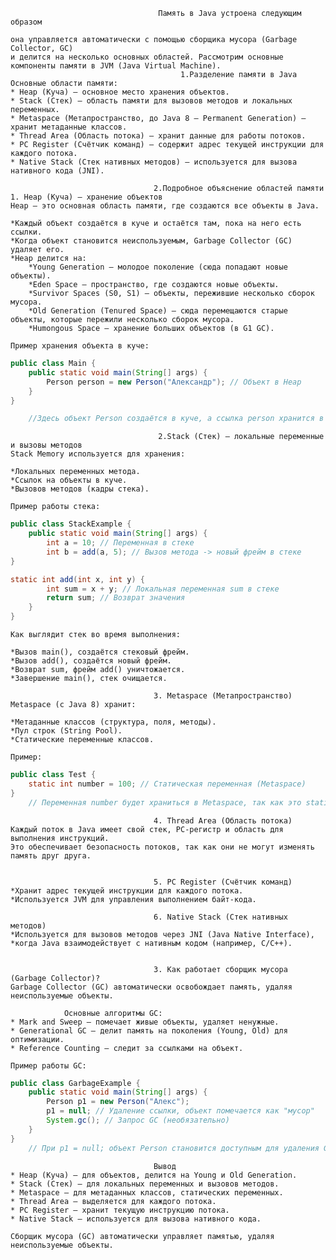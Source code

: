                                      Память в Java устроена следующим образом
    
    она управляется автоматически с помощью сборщика мусора (Garbage Collector, GC)
    и делится на несколько основных областей. Рассмотрим основные компоненты памяти в JVM (Java Virtual Machine).
                                          1.Разделение памяти в Java
    Основные области памяти:
    * Heap (Куча) – основное место хранения объектов.
    * Stack (Стек) – область памяти для вызовов методов и локальных переменных.
    * Metaspace (Метапространство, до Java 8 – Permanent Generation) – хранит метаданные классов.
    * Thread Area (Область потока) – хранит данные для работы потоков.
    * PC Register (Счётчик команд) – содержит адрес текущей инструкции для каждого потока.
    * Native Stack (Стек нативных методов) – используется для вызова нативного кода (JNI).

                                    2.Подробное объяснение областей памяти
    1. Heap (Куча) – хранение объектов
    Heap – это основная область памяти, где создаются все объекты в Java.

    *Каждый объект создаётся в куче и остаётся там, пока на него есть ссылки.
    *Когда объект становится неиспользуемым, Garbage Collector (GC) удаляет его.
    *Heap делится на:
        *Young Generation – молодое поколение (сюда попадают новые объекты).
        *Eden Space – пространство, где создаются новые объекты.
        *Survivor Spaces (S0, S1) – объекты, пережившие несколько сборок мусора.
        *Old Generation (Tenured Space) – сюда перемещаются старые объекты, которые пережили несколько сборок мусора.
        *Humongous Space – хранение больших объектов (в G1 GC).

    Пример хранения объекта в куче:
```java 
public class Main {
    public static void main(String[] args) {
        Person person = new Person("Александр"); // Объект в Heap
    }
}

    //Здесь объект Person создаётся в куче, а ссылка person хранится в стеке.
```

                                     2.Stack (Стек) – локальные переменные и вызовы методов
    Stack Memory используется для хранения:

    *Локальных переменных метода.
    *Ссылок на объекты в куче.
    *Вызовов методов (кадры стека).
    
    Пример работы стека:

```java
public class StackExample {
    public static void main(String[] args) {
        int a = 10; // Переменная в стеке
        int b = add(a, 5); // Вызов метода -> новый фрейм в стеке
}

static int add(int x, int y) { 
        int sum = x + y; // Локальная переменная sum в стеке
        return sum; // Возврат значения
    }
}
```
    Как выглядит стек во время выполнения:

    *Вызов main(), создаётся стековый фрейм.
    *Вызов add(), создаётся новый фрейм.
    *Возврат sum, фрейм add() уничтожается.
    *Завершение main(), стек очищается.

                                    3. Metaspace (Метапространство)
    Metaspace (с Java 8) хранит:

    *Метаданные классов (структура, поля, методы).
    *Пул строк (String Pool).
    *Статические переменные классов.

    Пример:

```java
public class Test {
    static int number = 100; // Статическая переменная (Metaspace)
}
    // Переменная number будет храниться в Metaspace, так как это static
```
                                    4. Thread Area (Область потока)
    Каждый поток в Java имеет свой стек, PC-регистр и область для выполнения инструкций. 
    Это обеспечивает безопасность потоков, так как они не могут изменять память друг друга.


                                    5. PC Register (Счётчик команд)
    *Хранит адрес текущей инструкции для каждого потока.
    *Используется JVM для управления выполнением байт-кода.

                                    6. Native Stack (Стек нативных методов)
    *Используется для вызовов методов через JNI (Java Native Interface), 
    *когда Java взаимодействует с нативным кодом (например, C/C++).


                                    3. Как работает сборщик мусора (Garbage Collector)?
    Garbage Collector (GC) автоматически освобождает память, удаляя неиспользуемые объекты.

                Основные алгоритмы GC:
    * Mark and Sweep – помечает живые объекты, удаляет ненужные.
    * Generational GC – делит память на поколения (Young, Old) для оптимизации.
    * Reference Counting – следит за ссылками на объект.

    Пример работы GC:

```java
public class GarbageExample {
    public static void main(String[] args) {
        Person p1 = new Person("Алекс");
        p1 = null; // Удаление ссылки, объект помечается как "мусор"
        System.gc(); // Запрос GC (необязательно)
    }
}
    // При p1 = null; объект Person становится доступным для удаления GC.
```
                                    Вывод
    * Heap (Куча) – для объектов, делится на Young и Old Generation.
    * Stack (Стек) – для локальных переменных и вызовов методов.
    * Metaspace – для метаданных классов, статических переменных.
    * Thread Area – выделяется для каждого потока.
    * PC Register – хранит текущую инструкцию потока.
    * Native Stack – используется для вызова нативного кода.
    
    Сборщик мусора (GC) автоматически управляет памятью, удаляя неиспользуемые объекты.




































